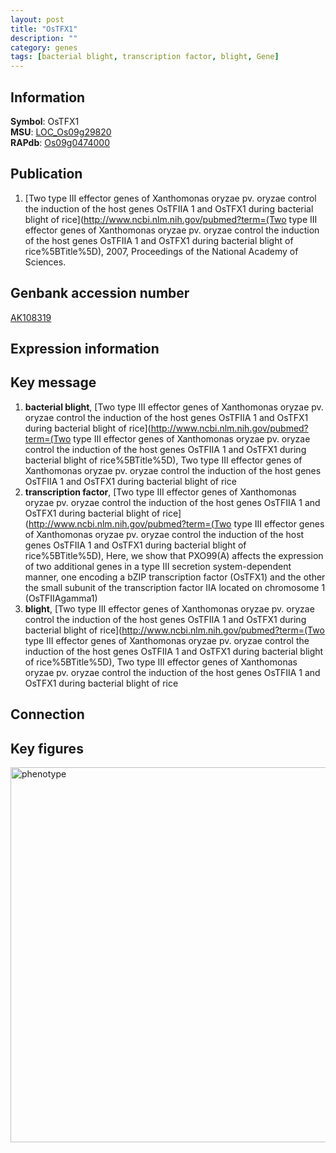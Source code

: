 ```yaml
---
layout: post
title: "OsTFX1"
description: ""
category: genes
tags: [bacterial blight, transcription factor, blight, Gene]
---
```


## Information
__Symbol__: OsTFX1  
__MSU__: [LOC_Os09g29820](http://rice.plantbiology.msu.edu/cgi-bin/ORF_infopage.cgi?orf=LOC_Os09g29820)  
__RAPdb__: [Os09g0474000](http://rapdb.dna.affrc.go.jp/viewer/gbrowse_details/irgsp1?name=Os09g0474000)  

## Publication
1. [Two type III effector genes of Xanthomonas oryzae pv. oryzae control the induction of the host genes OsTFIIA 1 and OsTFX1 during bacterial blight of rice](http://www.ncbi.nlm.nih.gov/pubmed?term=(Two type III effector genes of Xanthomonas oryzae pv. oryzae control the induction of the host genes OsTFIIA 1 and OsTFX1 during bacterial blight of rice%5BTitle%5D), 2007, Proceedings of the National Academy of Sciences.

## Genbank accession number
[AK108319](http://www.ncbi.nlm.nih.gov/nuccore/AK108319)

## Expression information

## Key message
1. __bacterial blight__, [Two type III effector genes of Xanthomonas oryzae pv. oryzae control the induction of the host genes OsTFIIA 1 and OsTFX1 during bacterial blight of rice](http://www.ncbi.nlm.nih.gov/pubmed?term=(Two type III effector genes of Xanthomonas oryzae pv. oryzae control the induction of the host genes OsTFIIA 1 and OsTFX1 during bacterial blight of rice%5BTitle%5D), Two type III effector genes of Xanthomonas oryzae pv. oryzae control the induction of the host genes OsTFIIA 1 and OsTFX1 during bacterial blight of rice
2. __transcription factor__, [Two type III effector genes of Xanthomonas oryzae pv. oryzae control the induction of the host genes OsTFIIA 1 and OsTFX1 during bacterial blight of rice](http://www.ncbi.nlm.nih.gov/pubmed?term=(Two type III effector genes of Xanthomonas oryzae pv. oryzae control the induction of the host genes OsTFIIA 1 and OsTFX1 during bacterial blight of rice%5BTitle%5D),  Here, we show that PXO99(A) affects the expression of two additional genes in a type III secretion system-dependent manner, one encoding a bZIP transcription factor (OsTFX1) and the other the small subunit of the transcription factor IIA located on chromosome 1 (OsTFIIAgamma1)
3. __blight__, [Two type III effector genes of Xanthomonas oryzae pv. oryzae control the induction of the host genes OsTFIIA 1 and OsTFX1 during bacterial blight of rice](http://www.ncbi.nlm.nih.gov/pubmed?term=(Two type III effector genes of Xanthomonas oryzae pv. oryzae control the induction of the host genes OsTFIIA 1 and OsTFX1 during bacterial blight of rice%5BTitle%5D), Two type III effector genes of Xanthomonas oryzae pv. oryzae control the induction of the host genes OsTFIIA 1 and OsTFX1 during bacterial blight of rice

## Connection

## Key figures
<img src="http://ricencode.github.io/images/OsTFX1.pheno.png" alt="phenotype"  style="width: 600px;"/>



